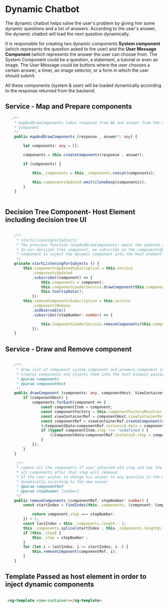 <h1>Dynamic Chatbot</h1>
<p>The dynamic chatbot helps solve the user's problem by giving him some dynamic questions and a list of answers. According to the user's answer, the dynamic chatbot will load the next question dynamically. </p>
<p>It is responsible for creating two dynamic components <strong>System component</strong> (which represents the question asked to the user) and the <strong> User Message Component </strong> (which represents the answer the user can choose from.
The System Component could be a question, a statement, a tutorial or even an image.
The User Message could be buttons where the user chooses a certain answer, a timer, an image selector, or a form in which the user should submit.

All these components (system & user) will be loaded dynamically according to the response returned from the backend.
</p>


<h2>Service - Map and Prepare components</h2>

```typescript
   /**
    * mapAndDrawComponents takes response from BE and answer from the user; Based on both of them, the dynamic chatbot creates 2 components, System message and User 
    * Component
    */
    public mapAndDrawComponents (response , answer?: any) {

        let components: any = [];

        components = this.createComponents(response , answer);

        if (components) {

            this._components = this._components.concat(components);

            this.componentsUpdated.emit(cloneDeep(components));
        }
    }
    
```

<h2>Decision Tree Component- Host Element including decision tree UI</h2>
    
```typescript

    /**
     * startListeningForSubjects 
     * The previous function (mapAndDrawComponents) emits the updated component tree.
     * In our decision tree component, we subscribe on the componentsUpdated property and pass the host element to the function that's responsible for drawing     * * 
     * component to inject the dynamic component into the host element 
     */
    private startListeningForSubjects () {
        this.componentsUpdatedSubscription = this.service
            .componentsUpdated
            .subscribe((component) => {
                this.components = component;
                this.componentLoaderService.drawComponent(this.components, this.componentHost);
                this.tooltipData();
            });
        this.removeComponentsSubscription = this.service
            .componentsRemove
            .asObservable()
            .subscribe((stepNumber: number) => {

                this.componentLoaderService.removeComponents(this.componentHost, stepNumber);
            });
    }
```
 <h2>Service - Draw and Remove component </h2>
        
```typescript

    /**
     * draw list of component system component and answers component in view 
     * creates components and injects them into the host element passed from the decision tree component
     * @param components
     * @param componentHost
     */
    public drawComponent (components: any, componentHost: ViewContainerDirective) {
        if (componentHost) {
            components.forEach(component => {
                const componentItem = component;
                const componentFactory = this.componentFactoryResolver.resolveComponentFactory(componentItem.component);
                const viewContainerRef = componentHost.viewContainerRef;
                const componentRef = viewContainerRef.createComponent(componentFactory);
                (<ComponentData>componentRef.instance).data = componentItem.data;
                if (typeof componentItem.step !== 'undefined') {
                    (<ComponentData>componentRef.instance).step = componentItem.step;
                }
            });
        }
    }
    
     /**
     * remove all the components if user selected old step and not the currentstep
     * all components after that step will removed
     * If the user wishes to change his answer to any question in the middle, the components after this question will be removed and start loading components 
     * dynamically according to the new answer
     * @param componentRef
     * @param stepNumber {number}
     */
    public removeComponents (componentRef, stepNumber: number) {
        const startIndex = findIndex(this._components, (component: ComponentItem) => {

            return component.step === stepNumber;
        }) + 1;
        const lastIndex = this._components.length - 1;
        this._components.splice(startIndex , this._components.length);
        if (this._step) {
            this._step = stepNumber ;
        }
        for (let i = lastIndex; i >= startIndex; i--) {
            this.removeComponent(componentRef, i);
        }
    }
```

<h2>Template Passed as host element in order to inject dynamic components </h2>

```html

 <ng-template view-container></ng-template>
 
```

